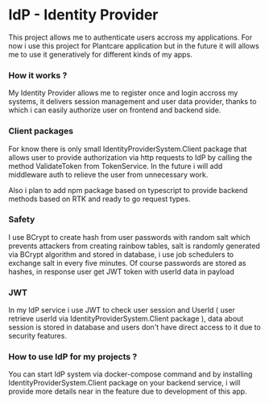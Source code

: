 # IdP - Identity Provider

This project allows me to authenticate users accross my applications.
For now i use this project for Plantcare application but in the future it will allows me to use it generatively for different kinds of my apps.

### How it works ?
My Identity Provider allows me to register once and login accross my systems, it delivers session management and user data provider, thanks to which i can easily authorize user on frontend and backend side.

### Client packages
For know there is only small IdentityProviderSystem.Client package that allows user to provide authorization via http requests to IdP by calling the method ValidateToken from TokenService. In the future i will add middleware auth to relieve the user from unnecessary work.

Also i plan to add npm package based on typescript to provide backend methods based on RTK and ready to go request types.

### Safety
I use BCrypt to create hash from user passwords with random salt which prevents attackers from creating rainbow tables, salt is randomly generated via BCrypt algorithm and stored in database, i use job schedulers to exchange salt in every five minutes. Of course passwords are stored as hashes, in response user get JWT token with userId data in payload

### JWT
In my IdP service i use JWT to check user session and UserId ( user retrieve userId via IdentityProviderSystem.Client package ), data about session is stored in database and users don't have direct access to it due to security features.

### How to use IdP for my projects ?
You can start IdP system via docker-compose command and by installing IdentityProviderSystem.Client package on your backend service, i will provide more details near in the feature due to development of this app.